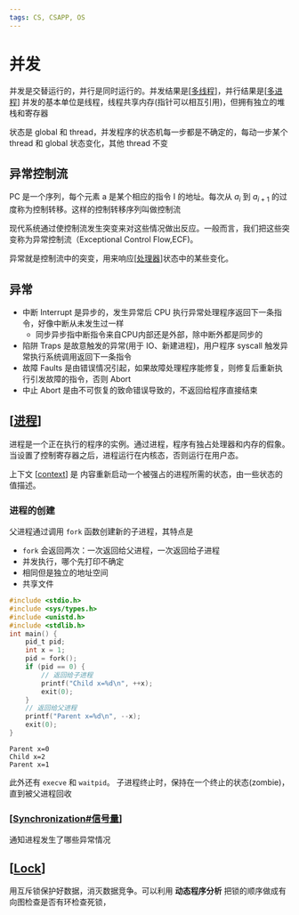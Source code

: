 ```yaml
---
tags: CS, CSAPP, OS
---
```

# 并发

并发是交替运行的，并行是同时运行的。并发结果是[[多线程]]，并行结果是[[多进程]]
并发的基本单位是线程，线程共享内存(指针可以相互引用)，但拥有独立的堆栈和寄存器

状态是 global 和 thread，并发程序的状态机每一步都是不确定的，每动一步某个 thread 和 global 状态变化，其他 thread 不变

## 异常控制流

PC 是一个序列，每个元素 a 是某个相应的指令 I 的地址。每次从 $a_i$ 到 $a_{i+1}$ 的过度称为控制转移。这样的控制转移序列叫做控制流

现代系统通过使控制流发生突变来对这些情况做出反应。一般而言，我们把这些突变称为异常控制流（Exceptional Control Flow,ECF)。

异常就是控制流中的突变，用来响应[[处理器]]状态中的某些变化。

## 异常

- 中断 Interrupt 是异步的，发生异常后 CPU 执行异常处理程序返回下一条指令，好像中断从未发生过一样
  - 同步异步指中断指令来自CPU内部还是外部，除中断外都是同步的
- 陷阱 Traps 是故意触发的异常(用于 IO、新建进程)，用户程序 syscall 触发异常执行系统调用返回下一条指令
- 故障 Faults 是由错误情况引起，如果故障处理程序能修复，则修复后重新执行引发故障的指令，否则 Abort
- 中止 Abort 是由不可恢复的致命错误导致的，不返回给程序直接结束

## [[进程]]

进程是一个正在执行的程序的实例。通过进程，程序有独占处理器和内存的假象。
当设置了控制寄存器之后，进程运行在内核态，否则运行在用户态。

上下文 [[context]] 是 内容重新启动一个被强占的进程所需的状态，由一些状态的值描述。

### 进程的创建

父进程通过调用 `fork` 函数创建新的子进程，其特点是

- `fork` 会返回两次：一次返回给父进程，一次返回给子进程
- 并发执行，哪个先打印不确定
- 相同但是独立的地址空间
- 共享文件

```c
#include <stdio.h>
#include <sys/types.h>
#include <unistd.h>
#include <stdlib.h>
int main() {
    pid_t pid;
    int x = 1;
    pid = fork();
    if (pid == 0) {
        // 返回给子进程
        printf("Child x=%d\n", ++x);
        exit(0);
    }
    // 返回给父进程
    printf("Parent x=%d\n", --x);
    exit(0);
}
```

```text
Parent x=0
Child x=2
Parent x=1
```

此外还有 `execve` 和 `waitpid`。
子进程终止时，保持在一个终止的状态(zombie)，直到被父进程回收

### [[Synchronization#信号量]]

通知进程发生了哪些异常情况

## [[Lock]]

用互斥锁保护好数据，消灭数据竞争。可以利用 **动态程序分析** 把锁的顺序做成有向图检查是否有环检查死锁，

[//begin]: # "Autogenerated link references for markdown compatibility"
[多线程]: ../python/多线程.md "多线程"
[多进程]: ../python/多进程.md "多进程"
[处理器]: 处理器.md "处理器体系结构"
[进程]: <../operating system/进程.md> "进程"
[context]: <../operating system/context.md> "上下文切换"
[Synchronization#信号量]: <../operating system/Synchronization.md> "Synchronization"
[Lock]: <../operating system/Lock.md> "Lock"
[//end]: # "Autogenerated link references"
